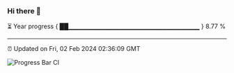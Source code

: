 ### Hi there 👋

⏳ Year progress { ██▁▁▁▁▁▁▁▁▁▁▁▁▁▁▁▁▁▁▁▁▁▁▁▁▁▁▁▁ } 8.77 %

---

⏰ Updated on Fri, 02 Feb 2024 02:36:09 GMT

![Progress Bar CI](https://github.com/IshwaranRudhara/GIT-ACTION/workflows/Progress%20Bar%20CI/badge.svg)
